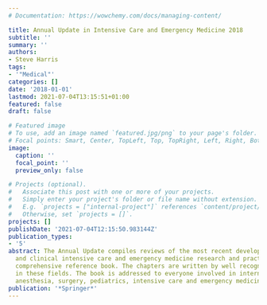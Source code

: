 ```yaml
---
# Documentation: https://wowchemy.com/docs/managing-content/

title: Annual Update in Intensive Care and Emergency Medicine 2018
subtitle: ''
summary: ''
authors:
- Steve Harris
tags:
- '"Medical"'
categories: []
date: '2018-01-01'
lastmod: 2021-07-04T13:15:51+01:00
featured: false
draft: false

# Featured image
# To use, add an image named `featured.jpg/png` to your page's folder.
# Focal points: Smart, Center, TopLeft, Top, TopRight, Left, Right, BottomLeft, Bottom, BottomRight.
image:
  caption: ''
  focal_point: ''
  preview_only: false

# Projects (optional).
#   Associate this post with one or more of your projects.
#   Simply enter your project's folder or file name without extension.
#   E.g. `projects = ["internal-project"]` references `content/project/deep-learning/index.md`.
#   Otherwise, set `projects = []`.
projects: []
publishDate: '2021-07-04T12:15:50.983144Z'
publication_types:
- '5'
abstract: The Annual Update compiles reviews of the most recent developments in experimental
  and clinical intensive care and emergency medicine research and practice in one
  comprehensive reference book. The chapters are written by well recognized experts
  in these fields. The book is addressed to everyone involved in internal medicine,
  anesthesia, surgery, pediatrics, intensive care and emergency medicine.
publication: '*Springer*'
---
```

